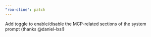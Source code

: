 ```yaml
---
"roo-cline": patch
---
```


Add toggle to enable/disable the MCP-related sections of the system prompt (thanks @daniel-lxs!)
